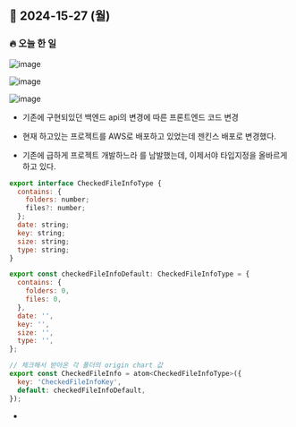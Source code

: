 ## 📆 2024-15-27 (월)
### 🔥 오늘 한 일 <br>

![image](https://github.com/mongsukim/Today-I-Learn/assets/29091608/f2461831-7790-4137-8421-7385a26e63fe)
 
![image](https://github.com/mongsukim/Today-I-Learn/assets/29091608/913fba21-afb8-4403-9802-75dee4e31e80)

![image](https://github.com/mongsukim/Today-I-Learn/assets/29091608/27b2e1f1-531f-4713-b534-a3aa96928754)
 
 
- 기존에 구현되있던 백엔드 api의 변경에 따른 프론트엔드 코드 변경

- 현재 하고있는 프로젝트를 AWS로 배포하고 있었는데 젠킨스 배포로 변경했다. 

- 기존에 급하게 프로젝트 개발하느라 <any>를 남발했는데, 이제서야 타입지정을 올바르게 하고 있다.


```js
export interface CheckedFileInfoType {
  contains: {
    folders: number;
    files?: number;
  };
  date: string;
  key: string;
  size: string;
  type: string;
}

export const checkedFileInfoDefault: CheckedFileInfoType = {
  contains: {
    folders: 0,
    files: 0,
  },
  date: '',
  key: '',
  size: '',
  type: '',
};

// 체크해서 받아온 각 폴더의 origin chart 값
export const CheckedFileInfo = atom<CheckedFileInfoType>({
  key: 'CheckedFileInfoKey',
  default: checkedFileInfoDefault,
});
```
- 
